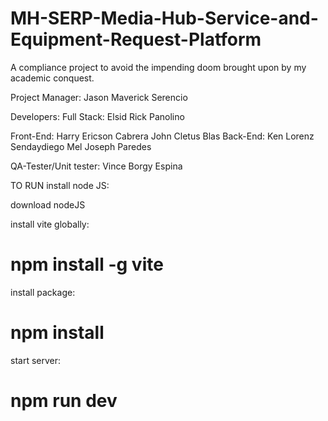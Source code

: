 # MH-SERP-Media-Hub-Service-and-Equipment-Request-Platform
A compliance project to avoid the impending doom brought upon by my academic conquest.

Project Manager: Jason Maverick Serencio

Developers:
  Full Stack: Elsid Rick Panolino
  
  Front-End:
            Harry Ericson Cabrera
            John Cletus Blas
  Back-End:
            Ken Lorenz Sendaydiego
            Mel Joseph Paredes

QA-Tester/Unit tester: Vince Borgy Espina



TO RUN install node JS:

download nodeJS

install vite globally:
# npm install -g vite

install package:
# npm install

start server:
# npm run dev

